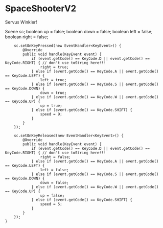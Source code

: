 # SpaceShooterV2
Servus Winkler!


Scene sc;
	boolean up = false;
	boolean down = false;
	boolean left = false;
	boolean right = false;



		sc.setOnKeyPressed(new EventHandler<KeyEvent>() {
			@Override
			public void handle(KeyEvent event) {
				if (event.getCode() == KeyCode.D || event.getCode() == KeyCode.RIGHT) { // don't use toString here!!!
					right = true;
				} else if (event.getCode() == KeyCode.A || event.getCode() == KeyCode.LEFT) {
					left = true;
				} else if (event.getCode() == KeyCode.S || event.getCode() == KeyCode.DOWN) {
					down = true;
				} else if (event.getCode() == KeyCode.W || event.getCode() == KeyCode.UP) {
					up = true;
				} else if (event.getCode() == KeyCode.SHIFT) {
					speed = 9;
				}
			}
		});

		sc.setOnKeyReleased(new EventHandler<KeyEvent>() {
			@Override
			public void handle(KeyEvent event) {
				if (event.getCode() == KeyCode.D || event.getCode() == KeyCode.RIGHT) { // don't use toString here!!!
					right = false;
				} else if (event.getCode() == KeyCode.A || event.getCode() == KeyCode.LEFT) {
					left = false;
				} else if (event.getCode() == KeyCode.S || event.getCode() == KeyCode.DOWN) {
					down = false;
				} else if (event.getCode() == KeyCode.W || event.getCode() == KeyCode.UP) {
					up = false;
				} else if (event.getCode() == KeyCode.SHIFT) {
					speed = 5;
				}
			}
		});
	}
	
	
	